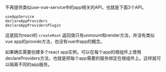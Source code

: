 不再提供类似use-vue-service中的app相关的API，也就是下面3个API。

```
useAppService
declareAppProviders
declareAppProvidersPlugin
```

这是因为react的 `createRoot` 返回值只有unmount和render方法，并没有类似vue app的provide方法，也没有vue中app的概念。

如果确实需要创建多个react app实例，可以在每个app的根组件上使用declareProviders方法，也就是把每个app需要的服务绑定在根组件上。这样就可以隔离不同的app服务。
